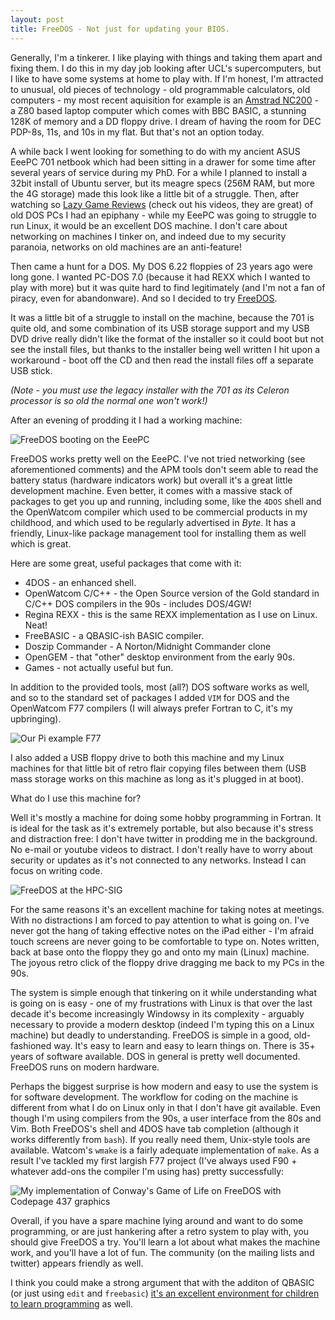 ```yaml
---
layout: post
title: FreeDOS - Not just for updating your BIOS.
---
```


Generally, I'm a tinkerer.  I like playing with things and taking them apart and fixing them.  I do this in my day job looking after UCL's supercomputers, but I like to have some systems at home to play with.  If I'm honest, I'm attracted to unusual, old pieces of technology - old programmable calculators, old computers - my most recent aquisition for example is an [Amstrad NC200](https://twitter.com/owainkenway/status/872377617453920258) - a Z80 based laptop computer which comes with BBC BASIC, a stunning 128K of memory and a DD floppy drive.  I dream of having the room for DEC PDP-8s, 11s, and 10s in my flat.  But that's not an option today.

A while back I went looking for something to do with my ancient ASUS EeePC 701 netbook which had been sitting in a drawer for some time after several years of service during my PhD.  For a while I planned to install a 32bit install of Ubuntu server, but its meagre specs (256M RAM, but more the 4G storage) made this look like a little bit of a struggle.  Then, after watching so [Lazy Game Reviews](https://www.youtube.com/user/phreakindee) (check out his videos, they are great) of old DOS PCs I had an epiphany - while my EeePC was going to struggle to run Linux, it would be an excellent DOS machine.  I don't care about networking on machines I tinker on, and indeed due to my security paranoia, networks on old machines are an anti-feature!

Then came a hunt for a DOS.  My DOS 6.22 floppies of 23 years ago were long gone.  I wanted PC-DOS 7.0 (because it had REXX which I wanted to play with more) but it was quite hard to find legitimately (and I'm not a fan of piracy, even for abandonware).  And so I decided to try [FreeDOS](http://www.freedos.org/).

It was a little bit of a struggle to install on the machine, because the 701 is quite old, and some combination of its USB storage support and my USB DVD drive really didn't like the format of the installer so it could boot but not see the install files, but thanks to the installer being well written I hit upon a workaround - boot off the CD and then read the install files off a separate USB stick.

*(Note - you must use the legacy installer with the 701 as its Celeron processor is so old the normal one won't work!)*


After an evening of prodding it I had a working machine:

![FreeDOS booting on the EeePC](https://pbs.twimg.com/media/C-Bit2uXoAANPTo.jpg)

FreeDOS works pretty well on the EeePC.  I've not tried networking (see aforementioned comments) and the APM tools don't seem able to read the battery status (hardware indicators work) but overall it's a great little development machine.  Even better, it comes with a massive stack of packages to get you up and running, including some, like the `4DOS` shell and the OpenWatcom compiler which used to be commercial products in my childhood, and which used to be regularly advertised in *Byte*.  It has a friendly, Linux-like package management tool for installing them as well which is great.

Here are some great, useful packages that come with it:

* 4DOS - an enhanced shell.
* OpenWatcom C/C++ - the Open Source version of the Gold standard in C/C++ DOS compilers in the 90s - includes DOS/4GW!
* Regina REXX - this is the same REXX implementation as I use on Linux.  Neat!
* FreeBASIC - a QBASIC-ish BASIC compiler.
* Doszip Commander - A Norton/Midnight Commander clone
* OpenGEM - that "other" desktop environment from the early 90s.
* Games - not actually useful but fun.

In addition to the provided tools, most (all?) DOS software works as well, and so to the standard set of packages I added `VIM` for DOS and the OpenWatcom F77 compilers (I will always prefer Fortran to C, it's my upbringing).  

![Our Pi example F77](https://pbs.twimg.com/media/C-NOTmHWAAIgQmM.jpg)

I also added a USB floppy drive to both this machine and my Linux machines for that little bit of retro flair copying files between them (USB mass storage works on this machine as long as it's plugged in at boot).

What do I use this machine for?

Well it's mostly a machine for doing some hobby programming in Fortran.  It is ideal for the task as it's extremely portable, but also because it's stress and distraction free:  I don't have twitter in prodding me in the background.  No e-mail or youtube videos to distract.  I don't really have to worry about security or updates as it's not connected to any networks.  Instead I can focus on writing code.

![FreeDOS at the HPC-SIG](https://pbs.twimg.com/media/C_izlM4XcAAdv28.jpg)


For the same reasons it's an excellent machine for taking notes at meetings.  With no distractions I am forced to pay attention to what is going on.  I've never got the hang of taking effective notes on the iPad either - I'm afraid touch screens are never going to be comfortable to type on.  Notes written, back at base onto the floppy they go and onto my main (Linux) machine.  The joyous retro click of the floppy drive dragging me back to my PCs in the 90s.

The system is simple enough that tinkering on it while understanding what is going on is easy - one of my frustrations with Linux is that over the last decade it's become increasingly Windowsy in its complexity - arguably necessary to provide a modern desktop (indeed I'm typing this on a Linux machine) but deadly to understanding.  FreeDOS is simple in a good, old-fashioned way.  It's easy to learn and easy to learn things on.  There is 35+ years of software available.  DOS in general is pretty well documented.  FreeDOS runs on modern hardware.

Perhaps the biggest surprise is how modern and easy to use the system is for software development.  The workflow for coding on the machine is different from what I do on Linux only in that I don't have git available.  Even though I'm using compilers from the 90s, a user interface from the 80s and Vim.  Both FreeDOS's shell and 4DOS have tab completion (although it works differently from `bash`).  If you really need them, Unix-style tools are available.  Watcom's `wmake` is a fairly adequate implementation of `make`.  As a result I've tackled my first largish F77 project (I've always used F90 + whatever add-ons the compiler I'm using has) pretty successfully:

![My implementation of Conway's Game of Life on FreeDOS with Codepage 437 graphics](https://pbs.twimg.com/media/DBexs7TW0AIRzaK.jpg)

Overall, if you have a spare machine lying around and want to do some programming, or are just hankering after a retro system to play with, you should give FreeDOS a try.  You'll learn a lot about what makes the machine work, and you'll have a lot of fun.  The community (on the mailing lists and twitter) appears friendly as well.

I think you could make a strong argument that with the additon of QBASIC (or just using `edit` and `freebasic`) [it's an excellent environment for children to learn programming](http://www.nicolasbize.com/blog/30-years-later-qbasic-is-still-the-best/) as well.
